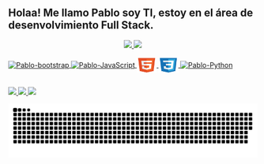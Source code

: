 ## Holaa! Me llamo Pablo soy TI, estoy en el área de desenvolvimiento Full Stack.
<div align="center">
  <a href="https://github.com/pablo-gimenez">
  <img height="180em" src="https://github-readme-stats.vercel.app/api?username=pablo-gimenez&show_icons=true&theme=dark&include_all_commits=true&count_private=true"/>
  <img height="180em" src="https://github-readme-stats.vercel.app/api/top-langs/?username=pablo-gimenez&layout=compact&langs_count=7&theme=dark"/>
</div>
<div style="display: inline_block"><br>
  
  <img align="center" alt="Pablo-bootstrap" height="30" width="40" src="https://cdn.jsdelivr.net/gh/devicons/devicon/icons/bootstrap/bootstrap-original.svg" />
  <img align="center" alt="Pablo-JavaScript" height="30" width="40" src="https://cdn.jsdelivr.net/gh/devicons/devicon/icons/javascript/javascript-original.svg" />
  <img align="center" alt="Pablo-HTML" height="30" width="40" src="https://raw.githubusercontent.com/devicons/devicon/master/icons/html5/html5-original.svg">
  <img align="center" alt="Pablo-CSS" height="30" width="40" src="https://raw.githubusercontent.com/devicons/devicon/master/icons/css3/css3-original.svg">
  <img align="center" alt="Pablo-Python" height="30" width="40" src="https://cdn.jsdelivr.net/gh/devicons/devicon/icons/python/python-original.svg" />
  

</div>
  
  ##
 
<div> 
   <a href="https://instagram.com/pablogimenez92" target="_blank"><img src="https://img.shields.io/badge/-Instagram-%0E59E5?style=for-the-badge&logo=instagram&logoColor=white" target="_blank">
 	<a href = "mailto:pablo-gimenez@msn.com"><img src="https://img.shields.io/badge/-Outlook-%23333?style=for-the-badge&logo=Outlook&logoColor=white">
  <a href="https://www.linkedin.com/in/pablogimenezacosta" target="_blank"><img src="https://img.shields.io/badge/-LinkedIn-%230077B5?style=for-the-badge&logo=linkedin&logoColor=white" target="_blank"></a> 
 
  ![Snake animation](https://github.com/pablo-gimenez/pablo-gimenez/blob/output/github-contribution-grid-snake.svg)
 
   </div>
